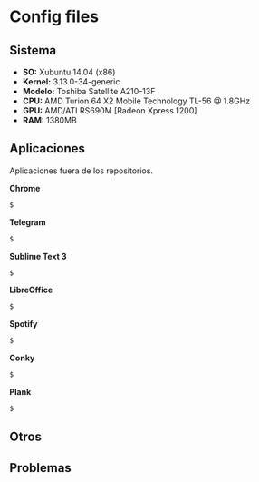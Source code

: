 # Config files

## Sistema
- **SO:** Xubuntu 14.04 (x86)
- **Kernel:** 3.13.0-34-generic
- **Modelo:** Toshiba Satellite A210-13F
- **CPU:** AMD Turion 64 X2 Mobile Technology TL-56 @ 1.8GHz
- **GPU:** AMD/ATI RS690M [Radeon Xpress 1200]
- **RAM:** 1380MB

## Aplicaciones

Aplicaciones fuera de los repositorios.

**Chrome**
```sh
$
```
**Telegram**
```sh
$
```
**Sublime Text 3**
```sh
$
```
**LibreOffice**
```sh
$
```
**Spotify**
```sh
$
```
**Conky**
```sh
$ 
```
**Plank**
```sh
$ 
```

## Otros

## Problemas
